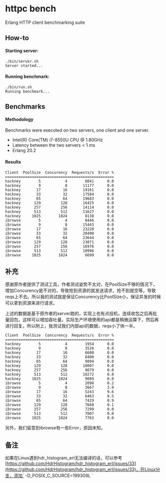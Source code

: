 # httpc bench
Erlang HTTP client benchmarking suite

## How-to
#### Starting  server:

```
./bin/server.sh
Server started...
```

#### Running benchmark:

```
./bin/run.sh
Running benchmark...
```

## Benchmarks

#### Methodology

Benchmarks were executed on two servers, one client and one server.

-  Intel(R) Core(TM) i7-8550U CPU @ 1.80GHz
- Latency between the two servers < 1 ms
- Erlang 20.2

#### Results

```
Client  PoolSize  Concurency  Requests/s  Error %
=================================================
hackney        5           4        6041      0.0
hackney        9           8       11177      0.0
hackney       17          16       19161      0.0
hackney       33          32       17584      0.0
hackney       65          64       19683      0.0
hackney      129         128       16425      0.0
hackney      257         256       14114      0.0
hackney      513         512       11627      0.0
hackney     1025        1024        8138      0.0
ibrowse        5           4        8446      0.0
ibrowse        9           8       15443      0.0
ibrowse       17          16       23220      0.0
ibrowse       33          32       20490      0.0
ibrowse       65          64       23644      0.0
ibrowse      129         128       23071      0.0
ibrowse      257         256       16976      0.0
ibrowse      513         512       10996      0.0
ibrowse     1025        1024        6699      0.0
```



## 补充

感谢原作者提供了测试工具，作者测试姿势不太对，在PoolSize不够的情况下，增加Concurency是不对的，导致抢到资源的就发送请求，抢不到就空等，导致reqs上不去。所以我的测试就是保证Concurency比PoolSize小，保证并发的时候可以拿到资源来进行请求。



上述的数据是基于原作者的server跑的，实现上也有点投机，连续收包之后再批量回包，这样可以增加吞吐量。实际生产环境使用的api都是稍微运算下，然后再进行回复。所以附上，我测试我们内部api的数据，reqs小了快一半。



```
Client  PoolSize  Concurency  Requests/s  Error %
=================================================
hackney        5           4        1954      0.0
hackney        9           8        3526      0.0
hackney       17          16        6608      0.0
hackney       33          32        8400      0.0
hackney       65          64        9804      0.0
hackney      129         128       10007      0.0
hackney      257         256        9079      0.0
hackney      513         512       10272      0.0
hackney     1025        1024        9089      0.0
ibrowse        5           4        2090      0.2
ibrowse        9           8        3667      3.9
ibrowse       17          16        5243      9.6
ibrowse       33          32        6463      8.5
ibrowse       65          64        7429      0.9
ibrowse      129         128        7668      0.1
ibrowse      257         256        7299      0.0
ibrowse      513         512        7007      0.0
ibrowse     1025        1024        7763      0.0

```



另外，我们留意到ibrowse有一些Error，原因未知。



## 备注

如果在Linux遇到hdr_histogram_erl无法编译的话，可以参考[https://github.com/HdrHistogram/hdr_histogram_erl/issues/33](https://github.com/HdrHistogram/hdr_histogram_erl/issues/33)，在Linux分支，添加` -D_POSIX_C_SOURCE=199309L `